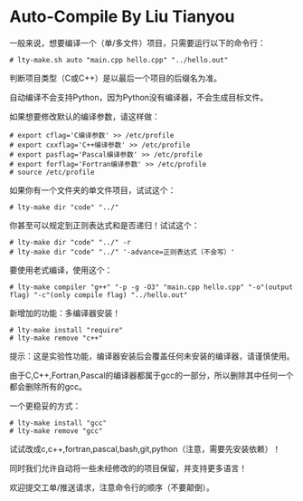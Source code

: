 # Auto-Compile By Liu Tianyou

一般来说，想要编译一个（单/多文件）项目，只需要运行以下的命令行：

```
# lty-make.sh auto "main.cpp hello.cpp" "../hello.out"
```

判断项目类型（C或C++）是以最后一个项目的后缀名为准。

自动编译不会支持Python，因为Python没有编译器，不会生成目标文件。

如果想要修改默认的编译参数，请这样做：

```
# export cflag='C编译参数' >> /etc/profile
# export cxxflag='C++编译参数' >> /etc/profile
# export pasflag='Pascal编译参数' >> /etc/profile
# export forflag='Fortran编译参数' >> /etc/profile
# source /etc/profile
```

如果你有一个文件夹的单文件项目，试试这个：

```
# lty-make dir "code" "../"
```

你甚至可以规定到正则表达式和是否递归！试试这个：

```
# lty-make dir "code" "../" -r
# lty-make dir "code" "../" '-advance=正则表达式（不会写）'
```

要使用老式编译，使用这个：

```
# lty-make compiler "g++" "-p -g -O3" "main.cpp hello.cpp" "-o"(output flag) "-c"(only compile flag) "../hello.out"
```

新增加的功能：多编译器安装！

```
# lty-make install "require"
# lty-make remove "c++"
```

提示：这是实验性功能，编译器安装后会覆盖任何未安装的编译器，请谨慎使用。

由于C,C++,Fortran,Pascal的编译器都属于gcc的一部分，所以删除其中任何一个都会删除所有的gcc。

一个更稳妥的方式：
```
# lty-make install "gcc"
# lty-make remove "gcc"
```

试试改成c,c++,fortran,pascal,bash,git,python（注意，需要先安装依赖）！

同时我们允许自动将一些未经修改的的项目保留，并支持更多语言！

欢迎提交工单/推送请求，注意命令行的顺序（不要颠倒）。